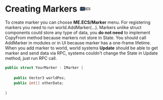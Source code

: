 # Creating Markers ![](Logo-Tiny.png)
To create marker you can choose **ME.ECS/Marker** menu.
For registering markers you need to run world.AddMarker(...).
Markers unlike struct components could store any type of data, you **do not need** to implement CopyFrom method because markers not store in State.
You should call AddMarker in modules or in UI because marker has a one-frame lifetime.
When you add marker to world, world systems **Update** should be able to get marker and send data via RPC, systems couldn't change the State in Update method, just run RPC call.
```csharp
public struct YourMarker : IMarker {
    
    public Vector3 worldPos;
    public int[] otherData;
    
}
```
